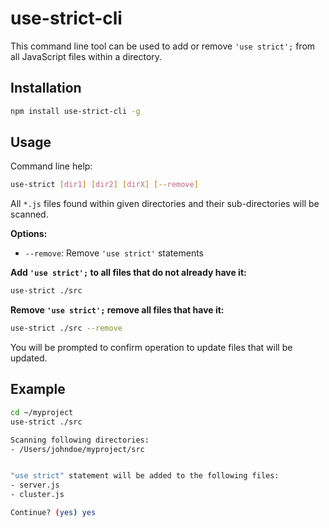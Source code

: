 use-strict-cli
==============
This command line tool can be used to add or remove `'use strict';`
from all JavaScript files within a directory.

## Installation

```bash
npm install use-strict-cli -g
```

## Usage

Command line help:
```bash
use-strict [dir1] [dir2] [dirX] [--remove]
```

All `*.js` files found within given directories and
their sub-directories will be scanned.

**Options:**
- `--remove`: Remove `'use strict'` statements

**Add `'use strict';` to all files that do not already have it:**
```bash
use-strict ./src
```

**Remove `'use strict';` remove all files that have it:**
```bash
use-strict ./src --remove
```

You will be prompted to confirm operation to update files that will
be updated.

## Example

```bash
cd ~/myproject
use-strict ./src

Scanning following directories:
- /Users/johndoe/myproject/src


"use strict" statement will be added to the following files:
- server.js
- cluster.js

Continue? (yes) yes
```